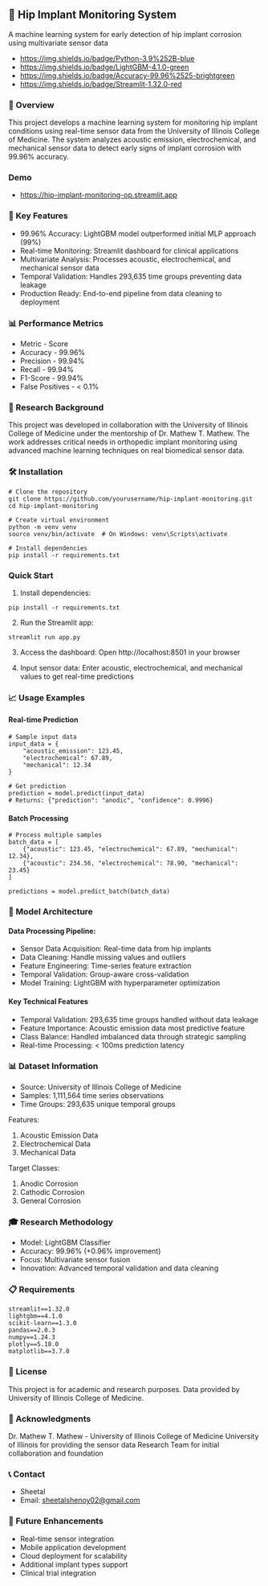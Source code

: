 ## 🔬 Hip Implant Monitoring System

A machine learning system for early detection of hip implant corrosion using multivariate sensor data

* https://img.shields.io/badge/Python-3.9%252B-blue
* https://img.shields.io/badge/LightGBM-4.1.0-green
* https://img.shields.io/badge/Accuracy-99.96%2525-brightgreen
* https://img.shields.io/badge/Streamlit-1.32.0-red

### 📖 Overview

This project develops a machine learning system for monitoring hip implant conditions using real-time sensor data from the University of Illinois College of Medicine. The system analyzes acoustic emission, electrochemical, and mechanical sensor data to detect early signs of implant corrosion with 99.96% accuracy.

### Demo
* https://hip-implant-monitoring-op.streamlit.app

### 🎯 Key Features

* 99.96% Accuracy: LightGBM model outperformed initial MLP approach (99%)
* Real-time Monitoring: Streamlit dashboard for clinical applications
* Multivariate Analysis: Processes acoustic, electrochemical, and mechanical sensor data
* Temporal Validation: Handles 293,635 time groups preventing data leakage
* Production Ready: End-to-end pipeline from data cleaning to deployment

### 📊 Performance Metrics

* Metric -	Score
* Accuracy -	99.96%
* Precision -	99.94%
* Recall -	99.94%
* F1-Score -	99.94%
* False Positives -	< 0.1%

### 🏥 Research Background

This project was developed in collaboration with the University of Illinois College of Medicine under the mentorship of Dr. Mathew T. Mathew. The work addresses critical needs in orthopedic implant monitoring using advanced machine learning techniques on real biomedical sensor data.

### 🛠️ Installation

```commandline
# Clone the repository
git clone https://github.com/yourusername/hip-implant-monitoring.git
cd hip-implant-monitoring

# Create virtual environment
python -m venv venv
source venv/bin/activate  # On Windows: venv\Scripts\activate

# Install dependencies
pip install -r requirements.txt
```

###  Quick Start

1. Install dependencies:
```commandline
pip install -r requirements.txt
```
2. Run the Streamlit app:
```commandline
streamlit run app.py
```
3. Access the dashboard:
   Open http://localhost:8501 in your browser

4. Input sensor data:
Enter acoustic, electrochemical, and mechanical values to get real-time predictions

### 📈 Usage Examples

#### Real-time Prediction
```commandline
# Sample input data
input_data = {
    "acoustic_emission": 123.45,
    "electrochemical": 67.89, 
    "mechanical": 12.34
}

# Get prediction
prediction = model.predict(input_data)
# Returns: {"prediction": "anodic", "confidence": 0.9996}
```

#### Batch Processing 
```commandline
# Process multiple samples
batch_data = [
    {"acoustic": 123.45, "electrochemical": 67.89, "mechanical": 12.34},
    {"acoustic": 234.56, "electrochemical": 78.90, "mechanical": 23.45}
]

predictions = model.predict_batch(batch_data)
```

### 🔧 Model Architecture

#### Data Processing Pipeline:

* Sensor Data Acquisition: Real-time data from hip implants
* Data Cleaning: Handle missing values and outliers
* Feature Engineering: Time-series feature extraction
* Temporal Validation: Group-aware cross-validation
* Model Training: LightGBM with hyperparameter optimization

#### Key Technical Features

* Temporal Validation: 293,635 time groups handled without data leakage
* Feature Importance: Acoustic emission data most predictive feature
* Class Balance: Handled imbalanced data through strategic sampling
* Real-time Processing: < 100ms prediction latency

### 📊 Dataset Information

* Source: University of Illinois College of Medicine
* Samples: 1,111,564 time series observations
* Time Groups: 293,635 unique temporal groups

Features:
1. Acoustic Emission Data
2. Electrochemical Data
3. Mechanical Data

Target Classes:
1. Anodic Corrosion
2. Cathodic Corrosion
3. General Corrosion

### 🎓 Research Methodology

* Model: LightGBM Classifier
* Accuracy: 99.96% (+0.96% improvement)
* Focus: Multivariate sensor fusion
* Innovation: Advanced temporal validation and data cleaning

### 📋 Requirements

```commandline
streamlit==1.32.0
lightgbm==4.1.0
scikit-learn==1.3.0
pandas==2.0.3
numpy==1.24.3
plotly==5.18.0
matplotlib==3.7.0
```

### 📜 License

This project is for academic and research purposes. Data provided by University of Illinois College of Medicine.

### 🙏 Acknowledgments

Dr. Mathew T. Mathew - University of Illinois College of Medicine
University of Illinois for providing the sensor data
Research Team for initial collaboration and foundation

### 📞 Contact

* Sheetal
* Email: sheetalshenoy02@gmail.com

### 🎯 Future Enhancements

* Real-time sensor integration
* Mobile application development
* Cloud deployment for scalability
* Additional implant types support
* Clinical trial integration
